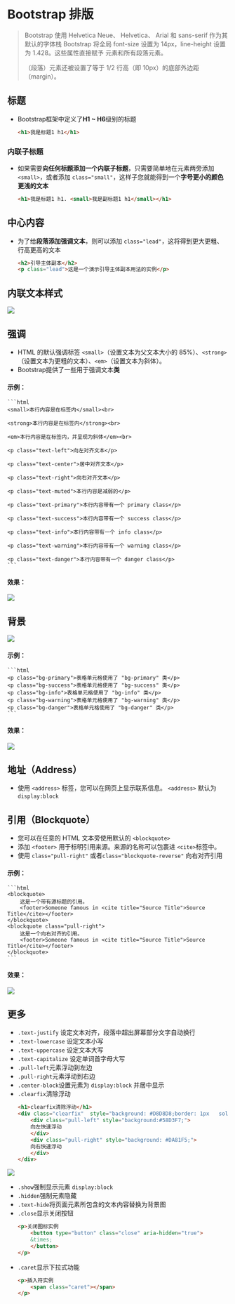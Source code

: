 # Bootstrap 排版

> Bootstrap 使用 Helvetica Neue、 Helvetica、 Arial 和 sans-serif 作为其默认的字体栈
> Bootstrap 将全局 font-size 设置为 14px，line-height 设置为 1.428。这些属性直接赋予 <body> 元素和所有段落元素。
> <p> （段落）元素还被设置了等于 1/2 行高（即 10px）的底部外边距（margin）。

## 标题

* Bootstrap框架中定义了**H1 ~ H6**级别的标题

	```html
	<h1>我是标题1 h1</h1>
	```

### 内联子标题

* 如果需要**向任何标题添加一个内联子标题**，只需要简单地在元素两旁添加 `<small>`，或者添加 `class="small"`，这样子您就能得到一个**字号更小的颜色更浅的文本**

	```html
	<h1>我是标题1 h1. <small>我是副标题1 h1</small></h1>
	```

## 中心内容

* 为了给**段落添加强调文本**，则可以添加 `class="lead"`，这将得到更大更粗、行高更高的文本

	```html
	<h2>引导主体副本</h2>
	<p class="lead">这是一个演示引导主体副本用法的实例</p>
	```

## 内联文本样式
![](https://i.imgur.com/802u9hC.png)

## 强调

* HTML 的默认强调标签 `<small>`（设置文本为父文本大小的 85%）、`<strong>`（设置文本为更粗的文本）、`<em>`（设置文本为斜体）。
* Bootstrap提供了一些用于强调文本**类**

#### 示例：

	```html
	<small>本行内容是在标签内</small><br>

	<strong>本行内容是在标签内</strong><br>

	<em>本行内容是在标签内，并呈现为斜体</em><br>

	<p class="text-left">向左对齐文本</p>

	<p class="text-center">居中对齐文本</p>

	<p class="text-right">向右对齐文本</p>

	<p class="text-muted">本行内容是减弱的</p>

	<p class="text-primary">本行内容带有一个 primary class</p>

	<p class="text-success">本行内容带有一个 success class</p>

	<p class="text-info">本行内容带有一个 info class</p>

	<p class="text-warning">本行内容带有一个 warning class</p>

	<p class="text-danger">本行内容带有一个 danger class</p>
	```
#### 效果：
![](https://i.imgur.com/s9lVE6A.jpg)
<!--<img src='example_image/font_design.jpg' alt="文字样式显示效果">-->

## 背景
![](https://i.imgur.com/HqFXLBW.png)
<!--<img src='example_image/bg-class.png' alt="背景显示效果">-->

#### 示例：

	```html
	<p class="bg-primary">表格单元格使用了 "bg-primary" 类</p>
	<p class="bg-success">表格单元格使用了 "bg-success" 类</p>
	<p class="bg-info">表格单元格使用了 "bg-info" 类</p>
	<p class="bg-warning">表格单元格使用了 "bg-warning" 类</p>
	<p class="bg-danger">表格单元格使用了 "bg-danger" 类</p>
	```

#### 效果：
![](https://i.imgur.com/1wf35Cr.jpg)
<!--<img src='example_image/bg-effect.jpg' alt="背景显示效果">-->


## 地址（Address）

* 使用 `<address>` 标签，您可以在网页上显示联系信息。 `<address>` 默认为 `display:block`

## 引用（Blockquote）

* 您可以在任意的 HTML 文本旁使用默认的 `<blockquote>`
* 添加 `<footer>` 用于标明引用来源。来源的名称可以包裹进 `<cite>`标签中。
* 使用 `class="pull-right"` 或者`class="blockquote-reverse"` 向右对齐引用

#### 示例：
	
	```html
	<blockquote>
    	这是一个带有源标题的引用。
    	<footer>Someone famous in <cite title="Source Title">Source Title</cite></footer>
	</blockquote>
	<blockquote class="pull-right">
    	这是一个向右对齐的引用。
    	<footer>Someone famous in <cite title="Source Title">Source Title</cite></footer>
	</blockquote>
	```

#### 效果：
![](https://i.imgur.com/vHyTyi9.jpg)
<!--<img src='example_image/Blockquote_design.jpg' alt="引用显示效果">-->

## 更多

* `.text-justify`	设定文本对齐，段落中超出屏幕部分文字自动换行
* `.text-lowercase`	设定文本小写
* `.text-uppercase`	设定文本大写
* `.text-capitalize`	设定单词首字母大写
* `.pull-left`元素浮动到左边
* `.pull-right`元素浮动到右边
* `.center-block`设置元素为 `display:block` 并居中显示
* `.clearfix`清除浮动
	```html
	<h1>clearfix清除浮动</h1>
	<div class="clearfix"  style="background: #D8D8D8;border: 1px 	solid #000;padding: 10px;">
		<div class="pull-left" style="background:#58D3F7;">
      	向左快速浮动
   		</div>
   		<div class="pull-right" style="background: #DA81F5;">
      	向右快速浮动
   		</div>
	</div>
	```
![](https://i.imgur.com/PVIAiJ0.jpg)
<!--<img src="example_image/clearfix.jpg" alt="使用clearfix类，快速清除浮动">-->
* `.show`强制显示元素 `display:block`
* `.hidden`强制元素隐藏
* `.text-hide`将页面元素所包含的文本内容替换为背景图
* `.close`显示关闭按钮
	```html
	<p>关闭图标实例
  		<button type="button" class="close" aria-hidden="true">
   	 	&times;
  		</button>
	</p>
	```
* `.caret`显示下拉式功能
	```html
	<p>插入符实例
		<span class="caret"></span>
	</p>
	```